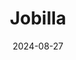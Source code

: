 ---  
layout: startup_page  
title: "Jobilla"  
id: "jobilla.com"  
permalink: "/jobillajobilla.com08272024/"  
website: "https://jobilla.com/"  
funding_round: ""  
funding_amount: "€6M"  
investors: "Juuri Partners, Trind VC, Business Finland, business angels, Matti Vikkula"  
about: "Jobilla provides digital recruitment technology that automates time-consuming tasks in the hiring process, reducing campaign setup and running time by at least half. Its AI-powered platform creates native-level content in multiple languages to attract talent internationally, focusing on improving efficiency and reducing costs for companies."  
markets: "Recruitment, AI, Technology, Information and Internet"  
hq: "Helsinki, Helsinki, Finland"  
founded_year: "2015"  
linkedin: "https://www.linkedin.com/company/jobilla"  
twitter: "https://twitter.com/jobilla"  
instagram: ""  
facebook: "https://facebook.com/jobilla.jobs"  
crunchbase: "https://www.crunchbase.com/organization/jobilla"  
pitchbook: "https://pitchbook.com/profiles/company/108619-03"  

date_display: "27-Aug-2024"  
date: "2024-08-27"

# SEO Optimization  
meta_title: "Jobilla -  Funding (€6M)"  
meta_description: "Jobilla, Jobilla provides digital recruitment technology that automates time-consuming tasks in the hiring process, reducing campaign setup and running time by..."  
meta_keywords: "Jobilla, Recruitment, AI, Technology, Information and Internet,  funding"  
canonical_url: "https://startup.projectstartups.com/jobillajobilla.com08272024/"  
---